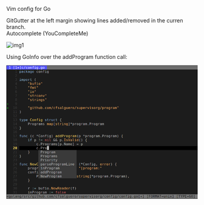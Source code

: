 Vim config for Go

GitGutter at the left margin showing lines added/removed in the curren branch.  
Autocomplete (YouCompleteMe)  

![img1](https://github.com/cfsalguero/vim_config/tree/master/pictures/snapshot68.png "GitGutter + Autocomplete")

Using GoInfo over the addProgram function call:  

![img2](pictures/snapshot68.png "GoInfo")

